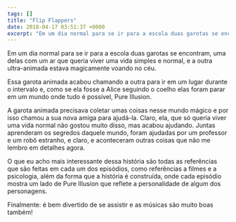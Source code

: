 ```yaml
---
tags: []
title: "Flip Flappers"
date: 2018-04-17 03:51:37 +0000
excerpt: "Em um dia normal para se ir para a escola duas garotas se encontram, uma delas com um ar que queria viver uma vida simples e normal, e a..."
---
```


Em um dia normal para se ir para a escola duas garotas se encontram, uma delas com um ar que queria viver uma vida simples e normal, e a outra ultra-animada estava magicamente voando no céu.

Essa garota animada acabou chamando a outra para ir em um lugar durante o intervalo e, como se ela fosse a Alice seguindo o coelho elas foram parar em um mundo onde tudo é possível, Pure Illusion.

A garota animada precisava coletar umas coisas nesse mundo mágico e por isso chamou a sua nova amiga para ajudá-la. Claro, ela, que só queria viver uma vida normal não gostou muito disso, mas acabou ajudando. Juntas aprenderam os segredos daquele mundo, foram ajudadas por um professor e um robô estranho, e claro, e aconteceram outras coisas que não me lembro em detalhes agora.

O que eu acho mais interessante dessa história são todas as referências que são feitas em cada um dos episódios, como referências a filmes e a psicologia, além da forma que a história é construída, onde cada episódio mostra um lado de Pure Illusion que reflete a personalidade de algum dos personagens.

Finalmente: é bem divertido de se assistir e as músicas são muito boas também!